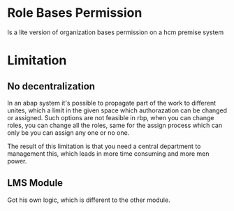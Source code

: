 # Role Bases Permission

Is a lite version of organization bases permission on a hcm premise system

# Limitation

## No decentralization

In an abap system it's possible to propagate part of the work to different unites,
which a limit in the given space which authorazation can be changed or assigned.
Such options are not feasible in rbp,
when you can change roles, you can change all the roles,
same for the assign process which can only be you can assign any one or no one.

The result of this limitation is that you need a central department to management this,
which leads in more time consuming and more men power.

## LMS Module

Got his own logic, which is different to the other module.
